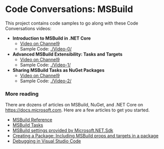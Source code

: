 Code Conversations: MSBuild
===========================

This project contains code samples to go along with these Code Conversations videos:

<!-- TODO add links -->

  - **Introduction to MSBuild in .NET Core**
    - [Video on Channel9](https://channel9.msdn.com/Shows/Code-Conversations/Introduction-to-MSBuild-in-NET-Core-with-Nate-McMaster)
    - Sample Code: [./Video-0/](./Video-0/)
  - **Advanced MSBuild Extensibility: Tasks and Targets**
    - [Video on Channel9](https://channel9.msdn.com/Shows/Code-Conversations/Advanced-MSBuild-Extensibility-with-Nate-McMaster)
    - Sample Code: [./Video-1/](./Video-1/)
  - **Sharing MSBuild Tasks as NuGet Packages**
    - [Video on Channel9](https://channel9.msdn.com/Shows/Code-Conversations/Sharing-MSBuild-Tasks-as-NuGet-Packages-with-Nate-McMaster)
    - Sample Code: [./Video-2/](./Video-2/)

### More reading
There are dozens of articles on MSBuild, NuGet, and .NET Core on <https://docs.microsoft.com>. Here are a few articles to get you started.

 - [MSBuild Reference](https://docs.microsoft.com/en-us/visualstudio/msbuild/msbuild-project-file-schema-reference)
 - [MSBuild Tasks](https://docs.microsoft.com/en-us/visualstudio/msbuild/msbuild-tasks)
 - [MSBuild settings provided by Microsoft.NET.Sdk](https://docs.microsoft.com/en-us/dotnet/articles/core/tools/csproj)
 - [Creating a Package: Including MSBuild props and targets in a package](https://docs.microsoft.com/en-us/nuget/create-packages/creating-a-package#including-msbuild-props-and-targets-in-a-package)
 - [Debugging in Visual Studio Code](https://code.visualstudio.com/docs/editor/debugging)
